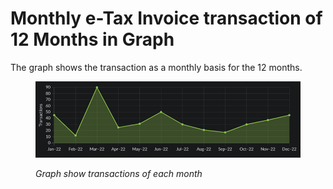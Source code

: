 # Monthly e-Tax Invoice transaction of 12 Months in Graph

The graph shows the transaction as a monthly basis for the 12 months.

<figure><img src="../../.gitbook/assets/image (90) (1).png" alt=""><figcaption><p><em>Graph show transactions of each month</em></p></figcaption></figure>
